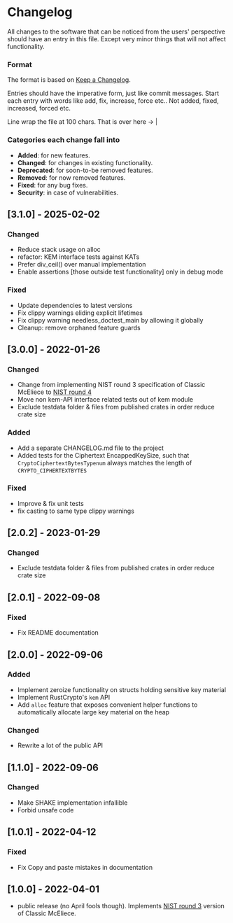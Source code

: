 # Changelog
All changes to the software that can be noticed from the users' perspective should have an entry in
this file. Except very minor things that will not affect functionality.

### Format

The format is based on [Keep a Changelog](http://keepachangelog.com/en/1.0.0/).

Entries should have the imperative form, just like commit messages. Start each entry with words like
add, fix, increase, force etc.. Not added, fixed, increased, forced etc.

Line wrap the file at 100 chars.                                              That is over here -> |

### Categories each change fall into

* **Added**: for new features.
* **Changed**: for changes in existing functionality.
* **Deprecated**: for soon-to-be removed features.
* **Removed**: for now removed features.
* **Fixed**: for any bug fixes.
* **Security**: in case of vulnerabilities.


## [3.1.0] - 2025-02-02
### Changed
- Reduce stack usage on alloc
- refactor: KEM interface tests against KATs
- Prefer div_ceil() over manual implementation
- Enable assertions [those outside test functionality] only in debug mode
### Fixed
- Update dependencies to latest versions
- Fix clippy warnings eliding explicit lifetimes
- Fix clippy warning needless_doctest_main by allowing it globally
- Cleanup: remove orphaned feature guards

## [3.0.0] - 2022-01-26
### Changed
- Change from implementing NIST round 3 specification of Classic McEliece to
  [NIST round 4](https://csrc.nist.gov/Projects/post-quantum-cryptography/round-4-submissions)
- Move non kem-API interface related tests out of kem module
- Exclude testdata folder & files from published crates in order reduce crate size
### Added
- Add a separate CHANGELOG.md file to the project
- Added tests for the Ciphertext EncappedKeySize, such that
  `CryptoCiphertextBytesTypenum` always matches the length of `CRYPTO_CIPHERTEXTBYTES`
### Fixed
- Improve & fix unit tests
- fix casting to same type clippy warnings

## [2.0.2] - 2023-01-29
### Changed
- Exclude testdata folder & files from published crates in order reduce crate size

## [2.0.1] - 2022-09-08
### Fixed
- Fix README documentation

## [2.0.0] - 2022-09-06
### Added
- Implement zeroize functionality on structs holding sensitive key material
- Implement RustCrypto's `kem` API
- Add `alloc` feature that exposes convenient helper functions to automatically
  allocate large key material on the heap

### Changed
- Rewrite a lot of the public API


## [1.1.0] - 2022-09-06
### Changed
- Make SHAKE implementation infallible
- Forbid unsafe code


## [1.0.1] - 2022-04-12
### Fixed
- Fix Copy and paste mistakes in documentation


## [1.0.0] - 2022-04-01
- public release (no April fools though). Implements
  [NIST round 3](https://csrc.nist.gov/Projects/post-quantum-cryptography/round-3-submissions)
  version of Classic McEliece.

